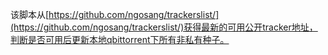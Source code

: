 该脚本从[https://github.com/ngosang/trackerslist/](https://github.com/ngosang/trackerslist/)获得最新的可用公开tracker地址，判断是否可用后更新本地qbittorrent下所有非私有种子。
